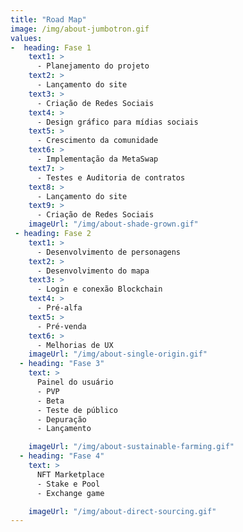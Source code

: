 ```yaml
---
title: "Road Map"
image: /img/about-jumbotron.gif
values:
-  heading: Fase 1
    text1: >
      - Planejamento do projeto
    text2: >  
      - Lançamento do site
    text3: >  
      - Criação de Redes Sociais
    text4: >  
      - Design gráfico para mídias sociais
    text5: >  
      - Crescimento da comunidade
    text6: >  
      - Implementação da MetaSwap
    text7: >  
      - Testes e Auditoria de contratos 
    text8: >  
      - Lançamento do site 
    text9: >  
      - Criação de Redes Sociais 
    imageUrl: "/img/about-shade-grown.gif"
 - heading: Fase 2
    text1: >
      - Desenvolvimento de personagens
    text2: >  
      - Desenvolvimento do mapa
    text3: >  
      - Login e conexão Blockchain
    text4: >  
      - Pré-alfa
    text5: >  
      - Pré-venda
    text6: >  
      - Melhorias de UX
    imageUrl: "/img/about-single-origin.gif"
  - heading: "Fase 3"
    text: >
      Painel do usuário
      - PVP
      - Beta 
      - Teste de público
      - Depuração
      - Lançamento

    imageUrl: "/img/about-sustainable-farming.gif"
  - heading: "Fase 4"
    text: >
      NFT Marketplace
      - Stake e Pool
      - Exchange game

    imageUrl: "/img/about-direct-sourcing.gif"
---
```

